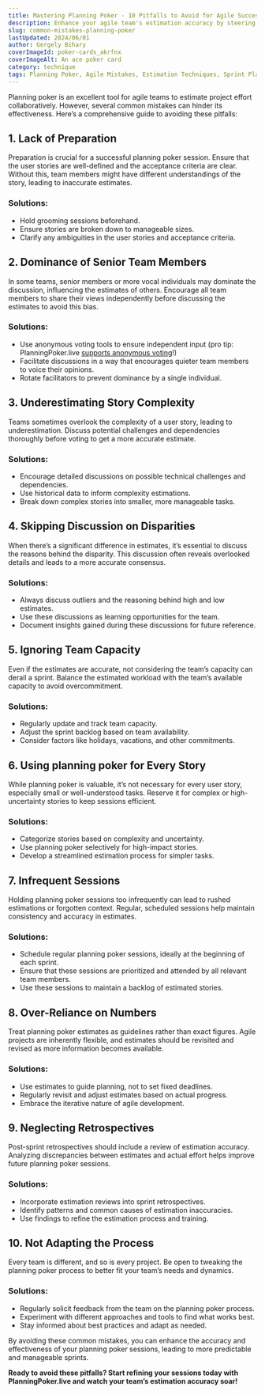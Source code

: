 ```yaml
---
title: Mastering Planning Poker - 10 Pitfalls to Avoid for Agile Success
description: Enhance your agile team's estimation accuracy by steering clear of these 10 common mistakes in Planning Poker. Discover solutions to boost collaboration and efficiency in your sprint planning sessions.
slug: common-mistakes-planning-poker
lastUpdated: 2024/06/01
author: Gergely Bihary
coverImageId: poker-cards_akrfnx
coverImageAlt: An ace poker card
category: technique
tags: Planning Poker, Agile Mistakes, Estimation Techniques, Sprint Planning, Team Collaboration
---
```


Planning poker is an excellent tool for agile teams to estimate project effort collaboratively. However, several common mistakes can hinder its effectiveness. Here’s a comprehensive guide to avoiding these pitfalls:

## 1. Lack of Preparation

Preparation is crucial for a successful planning poker session. Ensure that the user stories are well-defined and the acceptance criteria are clear. Without this, team members might have different understandings of the story, leading to inaccurate estimates.

### Solutions:

- Hold grooming sessions beforehand.
- Ensure stories are broken down to manageable sizes.
- Clarify any ambiguities in the user stories and acceptance criteria.

## 2. Dominance of Senior Team Members

In some teams, senior members or more vocal individuals may dominate the discussion, influencing the estimates of others. Encourage all team members to share their views independently before discussing the estimates to avoid this bias.

### Solutions:

- Use anonymous voting tools to ensure independent input (pro tip: PlanningPoker.live [supports anonymous voting](https://planningpoker.live/features)!)
- Facilitate discussions in a way that encourages quieter team members to voice their opinions.
- Rotate facilitators to prevent dominance by a single individual.

## 3. Underestimating Story Complexity

Teams sometimes overlook the complexity of a user story, leading to underestimation. Discuss potential challenges and dependencies thoroughly before voting to get a more accurate estimate.

### Solutions:

- Encourage detailed discussions on possible technical challenges and dependencies.
- Use historical data to inform complexity estimations.
- Break down complex stories into smaller, more manageable tasks.

## 4. Skipping Discussion on Disparities

When there’s a significant difference in estimates, it’s essential to discuss the reasons behind the disparity. This discussion often reveals overlooked details and leads to a more accurate consensus.

### Solutions:

- Always discuss outliers and the reasoning behind high and low estimates.
- Use these discussions as learning opportunities for the team.
- Document insights gained during these discussions for future reference.

## 5. Ignoring Team Capacity

Even if the estimates are accurate, not considering the team’s capacity can derail a sprint. Balance the estimated workload with the team’s available capacity to avoid overcommitment.

### Solutions:

- Regularly update and track team capacity.
- Adjust the sprint backlog based on team availability.
- Consider factors like holidays, vacations, and other commitments.

## 6. Using planning poker for Every Story

While planning poker is valuable, it’s not necessary for every user story, especially small or well-understood tasks. Reserve it for complex or high-uncertainty stories to keep sessions efficient.

### Solutions:

- Categorize stories based on complexity and uncertainty.
- Use planning poker selectively for high-impact stories.
- Develop a streamlined estimation process for simpler tasks.

## 7. Infrequent Sessions

Holding planning poker sessions too infrequently can lead to rushed estimations or forgotten context. Regular, scheduled sessions help maintain consistency and accuracy in estimates.

### Solutions:

- Schedule regular planning poker sessions, ideally at the beginning of each sprint.
- Ensure that these sessions are prioritized and attended by all relevant team members.
- Use these sessions to maintain a backlog of estimated stories.

## 8. Over-Reliance on Numbers

Treat planning poker estimates as guidelines rather than exact figures. Agile projects are inherently flexible, and estimates should be revisited and revised as more information becomes available.

### Solutions:

- Use estimates to guide planning, not to set fixed deadlines.
- Regularly revisit and adjust estimates based on actual progress.
- Embrace the iterative nature of agile development.

## 9. Neglecting Retrospectives

Post-sprint retrospectives should include a review of estimation accuracy. Analyzing discrepancies between estimates and actual effort helps improve future planning poker sessions.

### Solutions:

- Incorporate estimation reviews into sprint retrospectives.
- Identify patterns and common causes of estimation inaccuracies.
- Use findings to refine the estimation process and training.

## 10. Not Adapting the Process

Every team is different, and so is every project. Be open to tweaking the planning poker process to better fit your team’s needs and dynamics.

### Solutions:

- Regularly solicit feedback from the team on the planning poker process.
- Experiment with different approaches and tools to find what works best.
- Stay informed about best practices and adapt as needed.

By avoiding these common mistakes, you can enhance the accuracy and effectiveness of your planning poker sessions, leading to more predictable and manageable sprints.


**Ready to avoid these pitfalls? Start refining your sessions today with PlanningPoker.live and watch your team’s estimation accuracy soar!**
